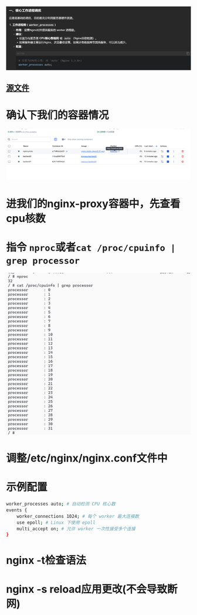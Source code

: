 
![alt text](README_Images/1-worker进程数调优/image.png)
## [源文件](./源nginx.conf)


# 确认下我们的容器情况
![alt text](README_Images/1-worker进程数调优/image-4.png)
# 进我们的nginx-proxy容器中，先查看cpu核数
# 指令 `nproc`或者`cat /proc/cpuinfo | grep processor`

![alt text](README_Images/1-worker进程数调优/image-5.png)

# 调整/etc/nginx/nginx.conf文件中
# 示例配置
```sh
worker_processes auto; # 自动检测 CPU 核心数
events {
    worker_connections 1024; # 每个 worker 最大连接数
    use epoll; # Linux 下使用 epoll
    multi_accept on; # 允许 worker 一次性接受多个连接
}
```


# nginx -t检查语法

# nginx -s reload应用更改(不会导致断网)
